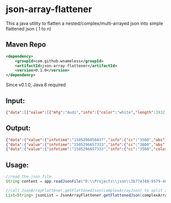 json-array-flattener
====================
This a java utility to flatten a nested/complex/multi-arrayed json into simple flattened json ( 1 to n)

## Maven Repo

```xml
<dependency>
	<groupId>com.github.wnameless</groupId>
	<artifactId>json-array-flattener</artifactId>
	<version>0.1.0</version>
</dependency>
```

Since v0.1.0, Java 8 required


## Input:
```json
{"data":[{"value":[{"mfg":"Audi","info":{"color":"white","length":3932,"abs":true,"engineSN":"ddws32","cc":3500},"infotime":1505296056837}],"brand":"X"},{"value":[{"mfg":"BMW","info":{"color":"white","length":4010,"abs":true,"engineSN":"322de","cc":3600},"infotime":1505296657333},{"mfg":"jaguar","info":{"color":"red","length":4512,"engineSN":"7766h","cc":3500},"infotime":1505296657333}],"brand":"Y"}]}
```
 
## Output:
```json
{"data":{"value":{"infotime":"1505296056837","info":{"cc":"3500","abs":"true","color":"white","length":"3932","engineSN":"ddws32"},"mfg":"Audi"},"brand":"X"}}
{"data":{"value":{"infotime":"1505296657333","info":{"cc":"3600","abs":"true","color":"white","length":"4010","engineSN":"322de"},"mfg":"BMW"},"brand":"Y"}}
{"data":{"value":{"infotime":"1505296657333","info":{"cc":"3500","color":"red","length":"4512","engineSN":"7766h"},"mfg":"jaguar"},"brand":"Y"}}
```

## Usage:
```java
//read the json file
String content = app.readJsonFile("D:\\Projects\\json\\3b774348-9579-48ae-8798-d47fe225f684.json");

//call JsonArrayFlattener.getFlattenedJson(complexArrayJson) to split and flatten it.
List<String> jsonList = JsonArrayFlattener.getFlattenedJson(complexArrayJson);
```